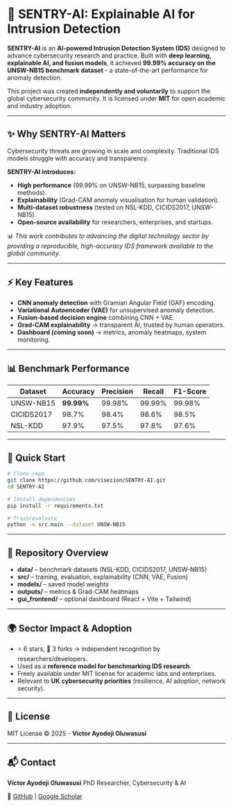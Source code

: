 # 🧠 SENTRY-AI: Explainable AI for Intrusion Detection

**SENTRY-AI** is an **AI-powered Intrusion Detection System (IDS)** designed to advance cybersecurity research and practice.
Built with **deep learning, explainable AI, and fusion models**, it achieved **99.99% accuracy on the UNSW-NB15 benchmark dataset** - a state-of-the-art performance for anomaly detection.

This project was created **independently and voluntarily** to support the global cybersecurity community. It is licensed under **MIT** for open academic and industry adoption.

---

## ✨ Why SENTRY-AI Matters

Cybersecurity threats are growing in scale and complexity. Traditional IDS models struggle with accuracy and transparency.

**SENTRY-AI introduces:**

* **High performance** (99.99% on UNSW-NB15, surpassing baseline methods).
* **Explainability** (Grad-CAM anomaly visualisation for human validation).
* **Multi-dataset robustness** (tested on NSL-KDD, CICIDS2017, UNSW-NB15).
* **Open-source availability** for researchers, enterprises, and startups.

📊 *This work contributes to advancing the digital technology sector by providing a reproducible, high-accuracy IDS framework available to the global community.*

---

## ⚡ Key Features

* **CNN anomaly detection** with Gramian Angular Field (GAF) encoding.
* **Variational Autoencoder (VAE)** for unsupervised anomaly detection.
* **Fusion-based decision engine** combining CNN + VAE.
* **Grad-CAM explainability** → transparent AI, trusted by human operators.
* **Dashboard (coming soon)** → metrics, anomaly heatmaps, system monitoring.

---

## 📊 Benchmark Performance

| Dataset    | Accuracy   | Precision | Recall | F1-Score |
| ---------- | ---------- | --------- | ------ | -------- |
| UNSW-NB15  | **99.99%** | 99.98%    | 99.99% | 99.98%   |
| CICIDS2017 | 98.7%      | 98.4%     | 98.6%  | 98.5%    |
| NSL-KDD    | 97.9%      | 97.5%     | 97.8%  | 97.6%    |

---

## 🚀 Quick Start

```bash
# Clone repo
git clone https://github.com/visezion/SENTRY-AI.git
cd SENTRY-AI

# Install dependencies
pip install -r requirements.txt

# Train/evaluate
python -m src.main --dataset UNSW-NB15
```

---

## 📁 Repository Overview

* **data/** – benchmark datasets (NSL-KDD, CICIDS2017, UNSW-NB15)
* **src/** – training, evaluation, explainability (CNN, VAE, Fusion)
* **models/** – saved model weights
* **outputs/** – metrics & Grad-CAM heatmaps
* **gui\_frontend/** – optional dashboard (React + Vite + Tailwind)

---

## 🌍 Sector Impact & Adoption

* ⭐ 6 stars, 🍴 3 forks → independent recognition by researchers/developers.
* Used as a **reference model for benchmarking IDS research**.
* Freely available under MIT license for academic labs and enterprises.
* Relevant to **UK cybersecurity priorities** (resilience, AI adoption, network security).

---

## 📜 License

MIT License © 2025 - **Victor Ayodeji Oluwasusi**

---

## 📬 Contact

**Victor Ayodeji Oluwasusi**
PhD Researcher, Cybersecurity & AI

🔗 [GitHub](https://github.com/visezion) | [Google Scholar](https://scholar.google.com/citations?user=eeexwhIAAAAJ)
